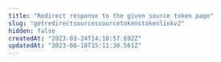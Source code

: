 ```yaml
---
title: "Redirect response to the given source token page"
slug: "getredirectsourcessourcetokenstokenlinkv2"
hidden: false
createdAt: "2023-03-24T14:10:57.692Z"
updatedAt: "2023-08-18T15:11:30.561Z"
---
```

